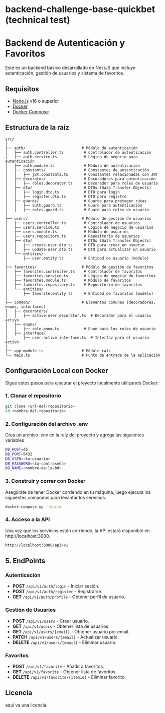 # backend-challenge-base-quickbet (technical test)
# Backend de Autenticación y Favoritos

Este es un backend básico desarrollado en NestJS que incluye autenticación, gestión de usuarios y sistema de favoritos.

## Requisitos

- [Node.js](https://nodejs.org/) v16 o superior
- [Docker](https://www.docker.com/)
- [Docker Compose](https://docs.docker.com/compose/)
  
## Estructura de la raiz
```
src/
│
├── auth/                         # Módulo de autenticación
│   ├── auth.controller.ts         # Controlador de autenticación
│   ├── auth.service.ts            # Lógica de negocio para autenticación
│   ├── auth.module.ts             # Módulo de autenticación
│   ├── constants/                 # Constantes de autenticación
│   │   ├── jwt.constants.ts       # Constantes relacionadas con JWT
│   ├── decorator/                 # Decoradores para autenticación
│   │   ├── roles.decorator.ts     # Decorador para roles de usuario
│   ├── dto/                       # DTOs (Data Transfer Objects)
│   │   ├── login.dto.ts           # DTO para login
│   │   ├── register.dto.ts        # DTO para registro
│   ├── guards/                    # Guards para proteger rutas
│   │   ├── auth.guard.ts          # Guard para autenticación
│   │   ├── roles.guard.ts         # Guard para roles de usuario
│
├── users/                        # Módulo de gestión de usuarios
│   ├── users.controller.ts        # Controlador de usuarios
│   ├── users.service.ts           # Lógica de negocio de usuarios
│   ├── users.module.ts            # Módulo de usuarios
│   ├── users.repository.ts        # Repositorio de usuarios
│   ├── dto/                       # DTOs (Data Transfer Objects)
│   │   ├── create-user.dto.ts     # DTO para crear un usuario
│   │   ├── update-user.dto.ts     # DTO para actualizar un usuario
│   └── entities/
│       ├── user.entity.ts         # Entidad de usuario (modelo)
│
├── favorites/                    # Módulo de gestión de favoritos
│   ├── favorites.controller.ts    # Controlador de favoritos
│   ├── favorites.service.ts       # Lógica de negocio de favoritos
│   ├── favorites.module.ts        # Módulo de favoritos
│   ├── favorites.repository.ts    # Repositorio de favoritos
│   └── entities/
│       ├── favorite.entity.ts     # Entidad de favoritos (modelo)
│
├── common/                       # Elementos comunes (decoradores, enums, interfaces)
│   ├── decorators/
│   │   ├── active-user.decorator.ts  # Decorador para el usuario activo
│   ├── enums/
│   │   ├── role.enum.ts           # Enum para los roles de usuario
│   ├── interface/
│       ├── user-active.interface.ts  # Interfaz para el usuario activo
│
├── app.module.ts                 # Módulo raíz
└── main.ts                       # Punto de entrada de la aplicación
```

## Configuración Local con Docker

Sigue estos pasos para ejecutar el proyecto localmente utilizando Docker:

### 1. Clonar el repositorio

```bash
git clone <url-del-repositorio>
cd <nombre-del-repositorio>
```

### 2. Configuración del archivo .env
Crea un archivo .env en la raíz del proyecto y agrega las siguientes variables
```bash
DB_HOST=db
DB_PORT=5432
DB_USER=<tu-usuario>
DB_PASSWORD=<tu-contraseña>
DB_NAME=<nombre-de-la-bd>
```
### 3. Construir y correr con Docker
Asegúrate de tener Docker corriendo en tu máquina, luego ejecuta los siguientes comandos para levantar los servicios:
```bash
docker-compose up --build
```
### 4. Acceso a la API
Una vez que los servicios estén corriendo, la API estará disponible en http://localhost:3000.
```bash
http://localhost:3000/api/v1
```
## 5. EndPoints

### Autenticación
- **POST** `/api/v1/auth/login` - Iniciar sesión.
- **POST** `/api/v1/auth/register` - Registrarse.
- **GET** `/api/v1/auth/profile` - Obtener perfil de usuario.

### Gestión de Usuarios
- **POST** `/api/v1/users` - Crear usuario.
- **GET** `/api/v1/users` - Obtener lista de usuarios.
- **GET** `/api/v1/users/{email}` - Obtener usuario por email.
- **PATCH** `/api/v1/users/{email}` - Actualizar usuario.
- **DELETE** `/api/v1/users/{email}` - Eliminar usuario.

### Favoritos
- **POST** `/api/v1/favorite` - Añadir a favoritos.
- **GET** `/api/v1/favorite` - Obtener lista de favoritos.
- **DELETE** `/api/v1/favorite/{itemId}` - Eliminar favorito.

## Licencia
aqui va una licencia.

